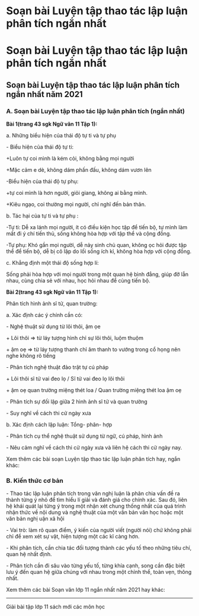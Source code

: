 # Soạn bài Luyện tập thao tác lập luận phân tích ngắn nhất

# Soạn bài Luyện tập thao tác lập luận phân tích ngắn nhất

## Soạn bài Luyện tập thao tác lập luận phân tích ngắn nhất năm 2021

### **A. Soạn bài Luyện tập thao tác lập luận phân tích (ngắn nhất)**

**Bài 1(trang 43 sgk Ngữ văn 11 Tập 1):**

a. Những biểu hiện của thái độ tự ti và tự phụ 

\- Biểu hiện của thái độ tự ti: 

+Luôn tự coi mình là kém cỏi, không bằng mọi người 

+Mặc cảm e dè, không dám phấn đấu, không dám vươn lên 

-Biểu hiện của thái độ tự phụ: 

+tự coi mình là hơn người, giỏi giang, không ai bằng mình. 

+Kiêu ngạo, coi thường mọi người, chỉ nghĩ đến bản thân. 

b. Tác hại của tự ti và tự phụ : 

-Tự ti: Dễ xa lánh mọi người, ít có điều kiện học tập để tiến bộ, tự mình làm mất đi ý chí tiến thủ, sống không hòa hợp với tập thể và cộng đồng. 

-Tự phụ: Khó gần mọi người, dễ nảy sinh chủ quan, không ọc hỏi được tập thể để tiến bộ, dễ bị cô lập do lối sống ích kỉ, không hòa hợp với cộng đồng. 

c. Khẳng định một thái độ sống hợp lí: 

Sống phải hòa hợp với mọi người trong một quan hệ bình đẳng, giúp đỡ lẫn nhau, cùng chia sẻ với nhau, học hỏi nhau để cùng tiến bộ. 

**Bài 2(trang 43 sgk Ngữ văn 11 Tập 1):**

Phân tích hình ảnh sĩ tử, quan trường: 

a. Xác định các ý chính cần có: 

\- Nghệ thuật sử dụng từ lôi thôi, ậm ọe 

\+ Lôi thôi => từ láy tượng hình chỉ sự lôi thôi, luộm thuộm 

\+ ậm oẹ => từ láy tượng thanh chỉ âm thanh to vướng trong cổ họng nên nghe không rõ tiếng 

\- Phân tích nghệ thuật đảo trật tự cú pháp 

\+ Lôi thôi sĩ tử vai đeo lọ / Sĩ tử vai đeo lọ lôi thôi 

\+ ậm oẹ quan trường miệng thét loa / Quan trường miệng thét loa ậm oẹ 

\- Phân tích sự đối lập giữa 2 hình ảnh sĩ tử và quan trường 

\- Suy nghĩ về cách thi cử ngày xưa 

b. Xác định cách lập luận: Tổng- phân- hợp 

\- Phân tích cụ thể nghệ thuật sử dụng từ ngữ, cú pháp, hình ảnh 

\- Nêu cảm nghĩ về cách thi cử ngày xưa và liên hệ cách thi cử ngày nay. 

Xem thêm các bài soạn Luyện tập thao tác lập luận phân tích hay, ngắn khác:

### **B. Kiến thức cơ bản**

\- Thao tác lập luận phân tích trong văn nghị luận là phân chia vấn đề ra thành từng ý nhỏ để tìm hiểu lí giải và đánh giá cho chính xác. Sau đó, liên hệ khái quát lại từng ý trong một nhận xét chung thống nhất của quá trình nhận thức về nội dung và nghệ thuật của một văn bản văn học hoặc một văn bản nghị uận xã hội

\- Vai trò: làm rõ quan điểm, ý kiến của người viết (người nói) chứ không phải chỉ để xem xét sự vật, hiện tượng một các kĩ càng hơn.

\- Khi phân tích, cần chia tác đối tượng thành các yếu tố theo những tiêu chí, quan hệ nhất định.

\- Phân tích cần đi sâu vào từng yếu tố, từng khía cạnh, song cần đặc biệt lưu ý đến quan hệ giữa chúng với nhau trong một chỉnh thể, toàn vẹn, thông nhất.

Xem thêm các bài Soạn văn lớp 11 ngắn nhất năm 2021 hay khác:

* * *

Giải bài tập lớp 11 sách mới các môn học
